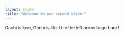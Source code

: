 ```yaml
---
layout: slide
title: "Welcome to our second slide!"
---
```

Gachi is love, Gachi is life.
Use the left arrow to go back!
